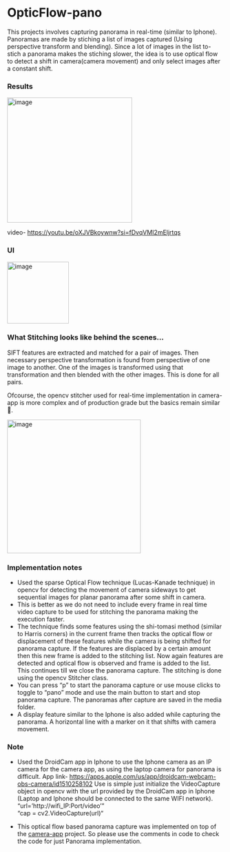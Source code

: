 # OpticFlow-pano
This projects involves capturing panorama in real-time (similar to Iphone). Panoramas are made by stiching a list of images captured (Using perspective transform and blending). Since a lot of images in the list to-stich a panorama makes the stiching slower, the idea is to use optical flow to detect a shift in camera(camera movement) and only select images after a constant shift. 

### Results
<img width="290" alt="image" src="https://github.com/tusharparimi/OpticFlow-pano/assets/93556280/a027ada3-6a79-48e4-b642-57cbb9201140">

video- https://youtu.be/oXJVBkoywnw?si=fDvqVMI2mEljrtqs

### UI
<img width="143" alt="image" src="https://github.com/tusharparimi/OpticFlow-pano/assets/93556280/0f8b341f-2c1c-4683-bc84-ff4127202f9a">

### What Stitching looks like behind the scenes...
SIFT features are extracted and matched for a pair of images. Then necessary perspective transformation is found from perspective of one image to another. One of the images is transformed using that transformation and then blended with the other images. This is done for all pairs.

Ofcourse, the opencv stitcher used for real-time implementation in camera-app is more complex and of production grade but the basics remain similar :eyes:. 

<img width="310" alt="image" src="https://github.com/tusharparimi/OpticFlow-pano/assets/93556280/f6d30f4c-690a-4c48-ae4b-5855e75097d6">


### Implementation notes
- Used the sparse Optical Flow technique (Lucas-Kanade technique) in opencv for detecting the movement of camera sideways to get sequential images for planar panorama after some shift in camera.
- This is better as we do not need to include every frame in real time video capture to be used for stitching the panorama making the execution faster.
- The technique finds some features using the shi-tomasi method (similar to Harris corners) in the current frame then tracks the optical flow or displacement of these features while the camera is being shifted for panorama capture. If the features are displaced by a certain amount then this new frame is added to the stitching list. Now again features are detected and optical flow is observed and frame is added to the list. This continues till we close the panorama capture. The stitching is done using the opencv Stitcher class.
- You can press “p” to start the panorama capture or use mouse clicks to toggle to “pano” mode and use the main button to start and stop panorama capture. The panoramas after capture are saved in the media folder.
- A display feature similar to the Iphone is also added while capturing the panorama. A horizontal line with a marker on it that shifts with camera movement.

### Note
- Used the DroidCam app in Iphone to use the Iphone camera as an IP camera for the camera app, as using the laptop camera for panorama is difficult.
App link- https://apps.apple.com/us/app/droidcam-webcam-obs-camera/id1510258102
Use is simple just initialize the VideoCapture object in opencv with the url provided by the DroidCam app in Iphone (Laptop and Iphone should be connected to the same WIFI network). 
“url=’http://wifi_IP:Port/video’”  
“cap = cv2.VideoCapture(url)“

- This optical flow based panorama capture was implemented on top of the [camera-app](https://github.com/tusharparimi/camera-app) project. So please use the comments in code to check the code for just Panorama implementation.

